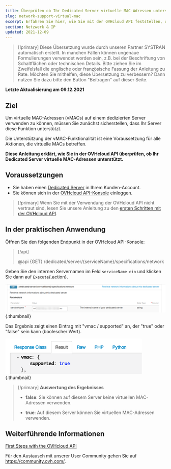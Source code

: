 ```yaml
---
title: Überprüfen ob Ihr Dedicated Server virtuelle MAC-Adressen unterstützt
slug: network-support-virtual-mac
excerpt: Erfahren Sie hier, wie Sie mit der OVHcloud API feststellen, ob virtuelle MAC-Adressen auf einem dedizierten Server unterstützt werden
section: Netzwerk & IP
updated: 2021-12-09
---
```


> [!primary]
> Diese Übersetzung wurde durch unseren Partner SYSTRAN automatisch erstellt. In manchen Fällen können ungenaue Formulierungen verwendet worden sein, z.B. bei der Beschriftung von Schaltflächen oder technischen Details. Bitte ziehen Sie im Zweifelsfall die englische oder französische Fassung der Anleitung zu Rate. Möchten Sie mithelfen, diese Übersetzung zu verbessern? Dann nutzen Sie dazu bitte den Button "Beitragen" auf dieser Seite.
>

**Letzte Aktualisierung am 09.12.2021**

## Ziel

Um virtuelle MAC-Adressen (vMACs) auf einem dedizierten Server verwenden zu können, müssen Sie zunächst sicherstellen, dass Ihr Server diese Funktion unterstützt.

Die Unterstützung der vMAC-Funktionalität ist eine Voraussetzung für alle Aktionen, die virtuelle MACs betreffen.

**Diese Anleitung erklärt, wie Sie in der OVHcloud API überprüfen, ob Ihr Dedicated Server virtuelle MAC-Adressen unterstützt.**

## Voraussetzungen

- Sie haben einen [Dedicated Server](https://www.ovhcloud.com/de/bare-metal/) in Ihrem Kunden-Account.
- Sie können sich in der [OVHcloud API-Konsole](https://api.ovh.com/) einloggen.

> [!primary]
> Wenn Sie mit der Verwendung der OVHcloud API nicht vertraut sind, lesen Sie unsere Anleitung zu den [ersten Schritten mit der OVHcloud API](https://docs.ovh.com/de/api/first-steps-with-ovh-api/).

## In der praktischen Anwendung

Öffnen Sie den folgenden Endpunkt in der OVHcloud API-Konsole:

> [!api]
>
> @api {GET} /dedicated/server/{serviceName}/specifications/network
>

Geben Sie den internen Servernamen im Feld `serviceName ein` und klicken Sie dann auf `Execute`{.action}.

![SVMAC](images/support_virtual_mac_02.png){.thumbnail}

Das Ergebnis zeigt einen Eintrag mit "vmac / supported" an, der "true" oder "false" sein kann (boolescher Wert).

![SVMAC](images/support_virtual_mac_04.png){.thumbnail}

> [!primary]
> **Auswertung des Ergebnisses**
>
> - **false**: Sie können auf diesem Server keine virtuellen MAC-Adressen verwenden.
>
> - **true**: Auf diesem Server können Sie virtuellen MAC-Adressen verwenden.
>

## Weiterführende Informationen

[First Steps with the OVHcloud API](https://docs.ovh.com/de/api/first-steps-with-ovh-api/)

Für den Austausch mit unserer User Community gehen Sie auf <https://community.ovh.com/>.